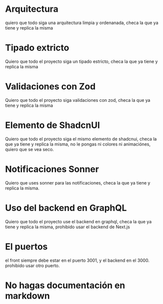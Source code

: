 # Arquitectura
quiero que todo siga una arquitectura limpia y ordenanada, checa la que ya tiene y replica la misma
# Tipado extricto
Quiero que todo el proyecto siga un tipado estricto, checa la que ya tiene y replica la misma
# Validaciones con Zod
Quiero que todo el proyecto siga validaciones con zod, checa la que ya tiene y replica la misma
# Elemento de ShadcnUI
Quiero que todo el proyecto siga el mismo elemento de shadcnui, checa la que ya tiene y replica la misma, no le pongas ni colores ni animaciónes, quiero que se vea seco.
# Notificaciones Sonner
Quiero que uses sonner para las notificaciones, checa la que ya tiene y replica la misma.
# Uso del backend en GraphQL
Quiero que todo el proyecto use el backend en graphql, checa la que ya tiene y replica la misma, prohibido usar el backend de Next.js
# El puertos
el front siempre debe estar en el puerto 3001, y el backend en el 3000. prohibido usar otro puerto.
# No hagas documentación en markdown